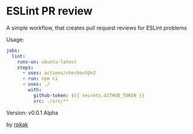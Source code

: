# ESLint PR review

A simple workflow, that creates pull request reviews for ESLint problems

Usage:
```yaml
jobs:
  lint:
    runs-on: ubuntu-latest
    steps:
      - uses: actions/checkout@v2
      - run: npm ci
      - uses: ./
        with:
          github-token: ${{ secrets.GITHUB_TOKEN }}
          src: ./src/**
```

Version: v0.0.1 Alpha

by [rpkak](https://github.com/rpkak)
